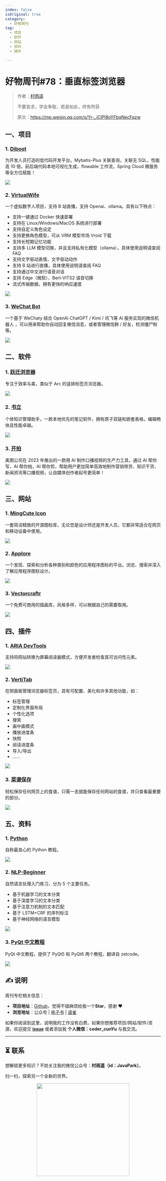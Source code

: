 ```yaml
---
index: false
isOriginal: true
category:
  - 好物周刊
tag:
  - 项目
  - 软件
  - 网站
  - 资料
  - 插件

---
```


# 好物周刊#78：垂直标签浏览器

> 作者：[村雨遥](https://github.com/cunyu1943)
> 
> 不要哀求，学会争取，若是如此，终有所获
> 
> 原文：https://mp.weixin.qq.com/s/Yr-_jClPI8oYFbqNecFqzw

## 一、项目

### 1. [Diboot](https://github.com/dibo-software/diboot)

为开发人员打造的低代码开发平台。Mybatis-Plus 关联查询，关联无 SQL，性能高 10 倍，前后端代码本地可视化生成，flowable 工作流，Spring Cloud 微服务等全方位赋能！

![](assets/1012-1018/1728385664131-54842aff-7efe-4641-8bb0-035a316439bc.webp)

### 2. [VirtualWife](https://github.com/yakami129/VirtualWife)

一个虚拟数字人项目，支持 B 站直播，支持 Openai、ollama。具有以下特点：

- 支持一键通过 Docker 快速部署
- 支持在 Linux/Windows/MacOS 系统进行部署
- 支持自定义角色设定
- 支持更换角色模型，可从 VRM 模型市场 Vroid 下载
- 支持长短期记忆功能
- 支持多 LLM 模型切换，并且支持私有化模型（ollama），具体使用说明请查阅 FAQ
- 支持文字驱动表情，文字驱动动作
- 支持 B 站进行直播，具体使用说明请查阅 FAQ
- 支持通过中文进行语音对话
- 支持 Edge（微软）、Bert-VITS2 语音切换
- 流式传输数据，拥有更快的响应速度

![](assets/1012-1018/1729036937828-68c1bb33-9b8b-455f-ac69-3b20de1f9890.webp)

### 3. [WeChat Bot](https://github.com/wangrongding/wechat-bot)

一个基于 WeChaty 结合 OpenAi ChatGPT / Kimi / 讯飞等 Ai 服务实现的微信机器人 ，可以用来帮助你自动回复微信消息，或者管理微信群 / 好友，检测僵尸粉等。

![](assets/1012-1018/1729037131579-b6e33e4b-3115-44c4-81d1-5ad89e8c8e3d.webp)

## 二、软件

### 1. [跃迁浏览器](https://jumpingbrowser.com/)

专注于效率与美，类似于 Arc 的竖排标签页浏览器。

![](assets/1012-1018/1728691295397-e738b285-d24f-4a54-9e17-ac4c3ec73bbc.webp)

### 2. [书立](https://slinote.com)

个体知识管理助手，一款本地优先的笔记软件，拥有原子双链和嵌套表格，编辑畅快且性能卓越。

![](assets/1012-1018/1728691595144-67bbc805-125f-4f57-9103-f9bf7c0ec156.webp)

### 3. [开拍](https://www.kaipai.com/)

美图公司在 2023 年推出的一款用 AI 制作口播视频的生产力工具，通过 AI 帮你写，AI 帮你拍，AI 帮你剪，帮助用户更加简单高效地制作营销带货、知识干货、新闻资讯等口播视频，让自媒体创作者起号更简单！

![](assets/1012-1018/1728723087079-11f7589f-7c51-404d-9dfe-86b0215c08cb.webp)

## 三、网站

### 1. [MingCute Icon](https://www.mingcute.com/)

一套简洁精致的开源图标库，无论您是设计师还是开发人员，它都非常适合在网页和移动设备中使用。

![](assets/1012-1018/1728605489196-e69288ee-39f1-4888-b854-dad445122efb.webp)

### 2. [Applore](https://app.uiboy.com/)

一个发现、探索和分析各种类别和颜色的应用程序图标的平台。浏览、搜索并深入了解应用程序图标设计。

![](assets/1012-1018/1728605838326-22015df3-7324-453c-8fc6-6242c48168c6.webp)

### 3. [Vectorcraftr](https://vectorcraftr.com)

一个免费可商用的插画库，风格多样，可以根据自己的需要取用。

![](assets/1012-1018/1728691076965-abed936d-fd45-4100-92fb-94ba4dd8c55c.webp)

## 四、插件

### 1. [ARIA DevTools](https://chromewebstore.google.com/detail/aria-devtools/dneemiigcbbgbdjlcdjjnianlikimpck)

支持将网站转换为屏幕阅读器模式，方便开发者检查其可访问性元素。

![](assets/1012-1018/1728691866563-c59b25c3-34ea-4222-85a5-cbb8f4c24276.webp)

### 2. [VertiTab](https://chromewebstore.google.com/detail/vertitab-侧边栏垂直标签页/chejfhdknideagdnddjpgamkchefjhoi)

在侧面板管理浏览器标签页，具有可配置、美化和许多其他功能，如：

- 标签管理
- 定制化界面布局
- 个性化选项
- 搜索
- 画中画模式
- 播放进度条
- 快照
- 阅读进度条
- 导入/导出
- ……

![](assets/1012-1018/1728699358310-4c523ebc-b7f1-47da-a9bf-fc625cc41f85.webp)

### 3. [菜谱保存](https://chromewebstore.google.com/detail/菜谱保存ai/niagagbececbghcccjndaimpjecckdif)

轻松保存任何网页上的食谱，只需一击就能保存任何网站的食谱，并只查看最重要的部分。

![](assets/1012-1018/1729037502872-4b1c2458-1dd7-4e0f-8b63-dcb505d800e4.webp)

## 五、资料

### 1. [Python](https://github.com/walter201230/Python)

自称最良心的 Python 教程。

![](assets/1012-1018/1729037724194-99e5316a-59f4-4fd0-b153-8f0c4d9c0f44.webp)

### 2. [NLP-Beginner](https://github.com/FudanNLP/nlp-beginner)

自然语言处理入门练习，分为 5 个主要任务。

- 基于机器学习的文本分类
- 基于深度学习的文本分类
- 基于注意力机制的文本匹配
- 基于 LSTM+CRF 的序列标注
- 基于神经网络的语言模型

![](assets/1012-1018/1729037852012-2774238c-e6e1-4397-8833-43eb6de6d0e7.webp)

### 3. [PyQt 中文教程](https://github.com/maicss/PyQt-Chinese-tutorial)

PyQt 中文教程，提供了 PyQt5 和 PyQt6 两个教程，翻译自 zetcode。

![](assets/1012-1018/1729037968478-0150bc9b-0c9c-4e1d-860b-76c0d5c4e1c7.webp)


## ✍️ 说明

周刊专栏相关信息：

- **项目地址**：[Github](https://github.com/cunyu1943/weekly)，觉得不错麻烦给我一个**Star**，感谢 ❤️
- **浏览地址**：公众号 | [电子书](https://cunyu1943.github.io/weekly) | [语雀](https://yuque.com/cunyu1943/weekly)

如果你阅读到这里，说明我的工作没有白费。如果你想推荐项目/网站/软件/资源，欢迎提交 **[issue](https://github.com/cunyu1943/weekly/issues)** 或者添加我 **个人微信：coder_cunYu** 与我交流。

---

## ⏳ 联系

想解锁更多知识？不妨关注我的微信公众号：**村雨遥（id：JavaPark）**。

扫一扫，探索另一个全新的世界。

<center>
<img src="/contact/contact.png" width="300">
</center>


